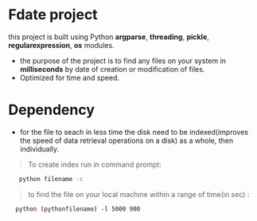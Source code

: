 # Fdate project
this project is built using Python **argparse**, **threading**, **pickle**, **regularexpression**, **os** modules.
* the purpose of the project is to find any files on your system in **milliseconds** by date of creation or modification of files.
* Optimized for time and speed.

# Dependency
* for the file to seach in less time the disk need to be indexed(improves the speed of data retrieval operations on a disk) as a whole, then individually.

> To create index run in command prompt:
```bash 
   python filename -c
```

> to find the file on your local machine within a range of time(in sec) :
```bash
  python (pythonfilename) -l 5000 900
  ```

